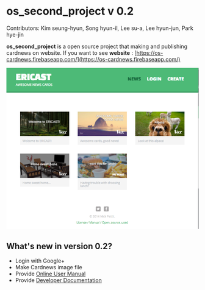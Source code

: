 # os_second_project v 0.2

Contributors: Kim seung-hyun, Song hyun-il, Lee su-a, Lee hyun-jun, Park hye-jin

**os_second_project** is a open source project that making and publishing cardnews on website.
If you want to see **website** :  [https://os-cardnews.firebaseapp.com/](https://os-cardnews.firebaseapp.com/)

![image](index.png)

## What's new in version 0.2?

* Login with Google+
* Make Cardnews image file
* Provide [Online User Manual](https://os-cardnews.firebaseapp.com/manual/manual.html)
* Provide [Developer Documentation](nd_project/blob/master/docs/developer_docs.md)
